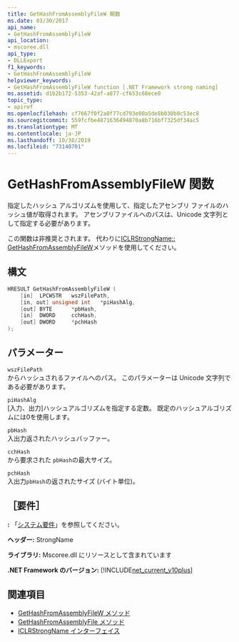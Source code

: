 ```yaml
---
title: GetHashFromAssemblyFileW 関数
ms.date: 03/30/2017
api_name:
- GetHashFromAssemblyFileW
api_location:
- mscoree.dll
api_type:
- DLLExport
f1_keywords:
- GetHashFromAssemblyFileW
helpviewer_keywords:
- GetHashFromAssemblyFileW function [.NET Framework strong naming]
ms.assetid: d1b2b172-5353-42af-a877-cf653c68ece0
topic_type:
- apiref
ms.openlocfilehash: cf7667f0f2a0f77cd793e00a5de8b030b0c53ec8
ms.sourcegitcommit: 559fcfbe4871636494870a8b716bf7325df34ac5
ms.translationtype: MT
ms.contentlocale: ja-JP
ms.lasthandoff: 10/30/2019
ms.locfileid: "73140701"
---
```

# <a name="gethashfromassemblyfilew-function"></a>GetHashFromAssemblyFileW 関数
指定したハッシュ アルゴリズムを使用して、指定したアセンブリ ファイルのハッシュ値が取得されます。 アセンブリファイルへのパスは、Unicode 文字列として指定する必要があります。  
  
 この関数は非推奨とされます。 代わりに[ICLRStrongName:: GetHashFromAssemblyFileW](../hosting/iclrstrongname-gethashfromassemblyfilew-method.md)メソッドを使用してください。  
  
## <a name="syntax"></a>構文  
  
```cpp  
HRESULT GetHashFromAssemblyFileW (  
    [in]  LPCWSTR   wszFilePath,  
    [in, out] unsigned int   *piHashAlg,  
    [out] BYTE      *pbHash,  
    [in]  DWORD     cchHash,  
    [out] DWORD     *pchHash  
);  
```  
  
## <a name="parameters"></a>パラメーター  
 `wszFilePath`  
 からハッシュされるファイルへのパス。 このパラメーターは Unicode 文字列である必要があります。  
  
 `piHashAlg`  
 [入力、出力]ハッシュアルゴリズムを指定する定数。 既定のハッシュアルゴリズムには0を使用します。  
  
 `pbHash`  
 入出力返されたハッシュバッファー。  
  
 `cchHash`  
 から要求された `pbHash`の最大サイズ。  
  
 `pchHash`  
 入出力`pbHash`の返されたサイズ (バイト単位)。  
  
## <a name="requirements"></a>［要件］  
 **:** 「[システム要件](../../get-started/system-requirements.md)」を参照してください。  
  
 **ヘッダー:** StrongName  
  
 **ライブラリ:** Mscoree.dll にリソースとして含まれています  
  
 **.NET Framework のバージョン:** [!INCLUDE[net_current_v10plus](../../../../includes/net-current-v10plus-md.md)]  
  
## <a name="see-also"></a>関連項目

- [GetHashFromAssemblyFileW メソッド](../hosting/iclrstrongname-gethashfromassemblyfilew-method.md)
- [GetHashFromAssemblyFile メソッド](../hosting/iclrstrongname-gethashfromassemblyfile-method.md)
- [ICLRStrongName インターフェイス](../hosting/iclrstrongname-interface.md)
